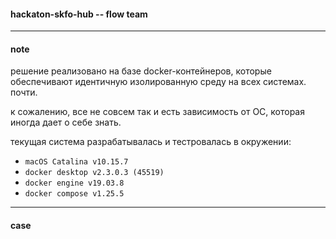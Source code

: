 #### hackaton-skfo-hub -- flow team

---
#### note
решение реализовано на базе docker-контейнеров, которые обеспечивают идентичную изолированную среду на всех системах.  
почти.

к сожалению, все не совсем так и есть зависимость от ОС, которая иногда дает о себе знать.  

текущая система разрабатывалась и тестровалась в окружении:
* `macOS Catalina v10.15.7`
* `docker desktop v2.3.0.3 (45519)`
* `docker engine v19.03.8`
* `docker compose v1.25.5`


---
#### case
